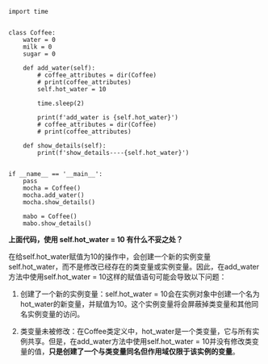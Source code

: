 ```
import time


class Coffee:
    water = 0
    milk = 0
    sugar = 0

    def add_water(self):
        # coffee_attributes = dir(Coffee)
        # print(coffee_attributes)
        self.hot_water = 10

        time.sleep(2)

        print(f'add_water is {self.hot_water}')
        # coffee_attributes = dir(Coffee)
        # print(coffee_attributes)

    def show_details(self):
        print(f'show_details----{self.hot_water}')


if __name__ == '__main__':
    pass
    mocha = Coffee()
    mocha.add_water()
    mocha.show_details()

    mabo = Coffee()
    mabo.show_details()
```

**上面代码，使用 self.hot_water = 10 有什么不妥之处？**

在给self.hot_water赋值为10的操作中，会创建一个新的实例变量self.hot_water，而不是修改已经存在的类变量或实例变量。因此，在add_water方法中使用self.hot_water = 10这样的赋值语句可能会导致以下问题：

1. 创建了一个新的实例变量：self.hot_water = 10会在实例对象中创建一个名为hot_water的新变量，并赋值为10。这个实例变量将会屏蔽掉类变量和其他同名实例变量的访问。

2. 类变量未被修改：在Coffee类定义中，hot_water是一个类变量，它与所有实例共享。但是，在add_water方法中使用self.hot_water = 10并没有修改类变量的值，**只是创建了一个与类变量同名但作用域仅限于该实例的变量**。

